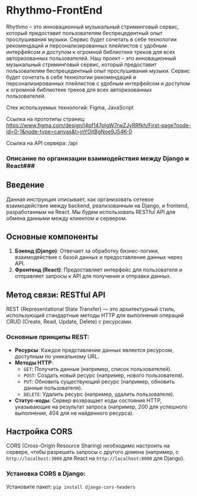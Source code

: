 # Rhythmo-FrontEnd
Rhythmo – это инновационный музыкальный стриминговый сервис, который предоставит пользователям беспрецедентный опыт прослушивания музыки. Сервис будет сочетать в себе технологии рекомендаций и персонализированных плейлистов с удобным интерфейсом и доступом к огромной библиотеке треков для всех авторизованных пользователей. Наш проект – это инновационный музыкальный стриминговый сервис, который предоставит пользователям беспрецедентный опыт прослушивания музыки. Сервис будет сочетать в себе технологии рекомендаций и персонализированных плейлистов с удобным интерфейсом и доступом к огромной библиотеке треков для всех авторизованных пользователей.

Стек используемых технологий: Figma, JavaScript

Ссылка на прототипы страниц: https://www.figma.com/design/l4pf147plgW7rwZJyRRfkh/First-page?node-id=0-1&node-type=canvas&t=jnYOjtBgNoe9J54K-0

Ссылка на API сервера: /api


### Описание по организации взаимодействия  между Django и React###

## Введение

Данная инструкция описывает, как организовать сетевое взаимодействие между backend, реализованным на Django, и frontend, разработанным на React. Мы будем использовать RESTful API для обмена данными между клиентом и сервером.

## Основные компоненты

1. **Бэкенд (Django)**: Отвечает за обработку бизнес-логики, взаимодействие с базой данных и предоставление данных через API.
2. **Фронтенд (React)**: Предоставляет интерфейс для пользователя и отправляет запросы к API для получения и отправки данных.

## Метод связи: RESTful API

REST (Representational State Transfer) — это архитектурный стиль, использующий стандартные методы HTTP для выполнения операций CRUD (Create, Read, Update, Delete) с ресурсами.

### Основные принципы REST:

- **Ресурсы**: Каждое представление данных является ресурсом, доступным по уникальному URL.
- **Методы HTTP**:
  - `GET`: Получить данные (например, список пользователей).
  - `POST`: Создать новый ресурс (например, нового пользователя).
  - `PUT`: Обновить существующий ресурс (например, обновить данные пользователя).
  - `DELETE`: Удалить ресурс (например, удалить пользователя).
- **Статус-коды**: Сервер возвращает коды состояния HTTP, указывающие на результат запроса (например, 200 для успешного выполнения, 404 для не найденного ресурса).

## Настройка CORS

CORS (Cross-Origin Resource Sharing) необходимо настроить на сервере, чтобы разрешить запросы с другого домена (например, с `http://localhost:3000` для React на `http://localhost:8000` для Django).

### Установка CORS в Django:
Установите пакет:
   `pip install django-cors-headers`

